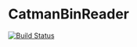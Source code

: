 # CatmanBinReader

[![Build Status](https://github.com/pjsjipt/CatmanBinReader.jl/actions/workflows/CI.yml/badge.svg?branch=main)](https://github.com/pjsjipt/CatmanBinReader.jl/actions/workflows/CI.yml?query=branch%3Amain)

